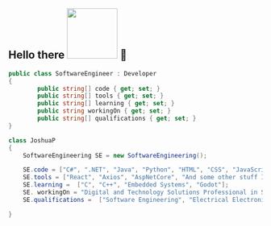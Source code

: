 ## Hello there <img src="https://github.com/user-attachments/assets/476bfbaf-bcd7-4675-aae0-8fbb42654915" width=100> 👋

```C#
public class SoftwareEngineer : Developer
{
        public string[] code { get; set; }
        public string[] tools { get; set; } 
        public string[] learning { get; set; }
        public string workingOn { get; set; }
        public string[] qualifications { get; set; }    
}

class JoshuaP
{
    SoftwareEngineering SE = new SoftwareEngineering();

    SE.code = ["C#", ".NET", "Java", "Python", "HTML", "CSS", "JavaScript"];
    SE.tools = ["React", "Axios", "AspNetCore", "And some other stuff I can't remember"];
    SE.learning =  ["C", "C++", "Embedded Systems", "Godot"];
    SE. workingOn = "Digital and Technology Solutions Professional in Software Engineering"; // Finishing this year
    SE.qualifications =  ["Software Engineering", "Electrical Electronic Engineering"]; 

}

```

<!--
**Brain-Wash-Josh/Brain-Wash-Josh** is a ✨ _special_ ✨ repository because its `README.md` (this file) appears on your GitHub profile.

Here are some ideas to get you started:

- 🔭 I’m currently working on ...
- 🌱 I’m currently learning ...
- 👯 I’m looking to collaborate on ...
- 🤔 I’m looking for help with ...
- 💬 Ask me about ...
- 📫 How to reach me: ...
- 😄 Pronouns: ...
- ⚡ Fun fact: ...
-->
